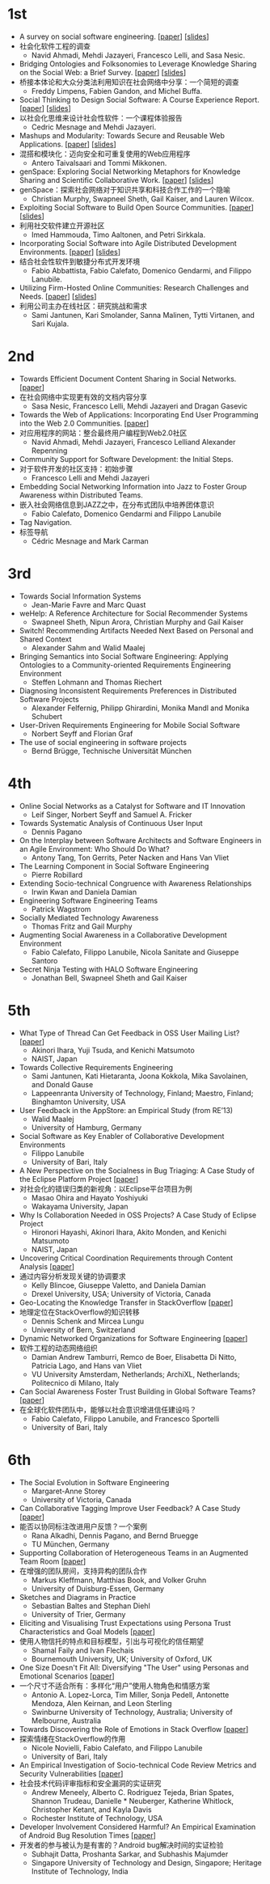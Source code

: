 # 1st

* A survey on social software engineering. [[paper](paper9.pdf)] [[slides](slides9.pdf)]
* 社会化软件工程的调查
	* Navid Ahmadi, Mehdi Jazayeri, Francesco Lelli, and Sasa Nesic. 
* Bridging Ontologies and Folksonomies to Leverage Knowledge Sharing on the Social Web: a Brief Survey. [[paper](paper2.pdf)] [[slides](slides2.pdf)]
* 桥接本体论和大众分类法利用知识在社会网络中分享：一个简短的调查
	* Freddy Limpens, Fabien Gandon, and Michel Buffa. 
* Social Thinking to Design Social Software: A Course Experience Report. [[paper](paper7.pdf)] [[slides](slides7.pdf)]
* 以社会化思维来设计社会性软件：一个课程体验报告
	* Cedric Mesnage and Mehdi Jazayeri.
* Mashups and Modularity: Towards Secure and Reusable Web Applications. [[paper](paper3.pdf])] [[slides](slides3.pdf)]
* 混搭和模块化：迈向安全和可重复使用的Web应用程序
	* Antero Taivalsaari and Tommi Mikkonen. 
* genSpace: Exploring Social Networking Metaphors for Knowledge Sharing and Scientific Collaborative Work. [[paper](paper4.pdf)] [[slides](slides4.pdf)]
* genSpace：探索社会网络对于知识共享和科技合作工作的一个隐喻
	* Christian Murphy, Swapneel Sheth, Gail Kaiser, and Lauren Wilcox.
* Exploiting Social Software to Build Open Source Communities. [[paper](paper8.pdf)] [[slides](slides8.pdf)]
* 利用社交软件建立开源社区
	* Imed Hammouda, Timo Aaltonen, and Petri Sirkkala.
* Incorporating Social Software into Agile Distributed Development Environments. [[paper](paper5.pdf)] [[slides](slides5.pdf)]
* 结合社会性软件到敏捷分布式开发环境
	* Fabio Abbattista, Fabio Calefato, Domenico Gendarmi, and Filippo Lanubile. 
* Utilizing Firm-Hosted Online Communities: Research Challenges and Needs. [[paper](paper6.pdf)] [[slides](slides6.pdf)]
* 利用公司主办在线社区：研究挑战和需求
	* Sami Jantunen, Kari Smolander, Sanna Malinen, Tytti Virtanen, and Sari Kujala. 

# 2nd

* Towards Efficient Document Content Sharing in Social Networks. [[paper](sosea2009.pdf)]
* 在社会网络中实现更有效的文档内容分享
	* Sasa Nesic, Francesco Lelli, Mehdi Jazayeri and Dragan Gasevic
* Towards the Web of Applications: Incorporating End User Programming into the Web 2.0 Communities. [[paper](SoSEA09.pdf)]
* 对应用程序的网站：整合最终用户编程到Web2.0社区
	* Navid Ahmadi, Mehdi Jazayeri, Francesco Lelliand Alexander Repenning
* Community Support for Software Development: the Initial Steps.
* 对于软件开发的社区支持：初始步骤
	* Francesco Lelli and Mehdi Jazayeri
* Embedding Social Networking Information into Jazz to Foster Group Awareness within Distributed Teams.
* 嵌入社会网络信息到JAZZ之中，在分布式团队中培养团体意识
	* Fabio Calefato, Domenico Gendarmi and Filippo Lanubile
* Tag Navigation.
* 标签导航
	* Cédric Mesnage and Mark Carman 

# 3rd

* Towards Social Information Systems
	* Jean-Marie Favre and Marc Quast
* weHelp: A Reference Architecture for Social Recommender Systems
	* Swapneel Sheth, Nipun Arora, Christian Murphy and Gail Kaiser
* Switch! Recommending Artifacts Needed Next Based on Personal and Shared Context
	* Alexander Sahm and Walid Maalej
* Bringing Semantics into Social Software Engineering: Applying Ontologies to a Community-oriented Requirements Engineering Environment
	* Steffen Lohmann and Thomas Riechert
* Diagnosing Inconsistent Requirements Preferences in Distributed Software Projects
	* Alexander Felfernig, Philipp Ghirardini, Monika Mandl and Monika Schubert
* User-Driven Requirements Engineering for Mobile Social Software
	* Norbert Seyff and Florian Graf
* The use of social engineering in software projects
	* Bernd Brügge, Technische Universität München

# 4th

* Online Social Networks as a Catalyst for Software and IT Innovation
	* Leif Singer, Norbert Seyff and Samuel A. Fricker
* Towards Systematic Analysis of Continuous User Input
	* Dennis Pagano
* On the Interplay between Software Architects and Software Engineers in an Agile Environment: Who Should Do What?
	* Antony Tang, Ton Gerrits, Peter Nacken and Hans Van Vliet
* The Learning Component in Social Software Engineering
	* Pierre Robillard
* Extending Socio-technical Congruence with Awareness Relationships
	* Irwin Kwan and Daniela Damian
* Engineering Software Engineering Teams
	* Patrick Wagstrom
* Socially Mediated Technology Awareness
	* Thomas Fritz and Gail Murphy
* Augmenting Social Awareness in a Collaborative Development Environment
	* Fabio Calefato, Filippo Lanubile, Nicola Sanitate and Giuseppe Santoro
* Secret Ninja Testing with HALO Software Engineering
	* Jonathan Bell, Swapneel Sheth and Gail Kaiser

# 5th

* What Type of Thread Can Get Feedback in OSS User Mailing List? [[paper](fsews13sse-id7-p-18641-final.pdf)]
	* Akinori Ihara, Yuji Tsuda, and Kenichi Matsumoto
	* NAIST, Japan
* Towards Collective Requirements Engineering
	* Sami Jantunen, Kati Hietaranta, Joona Kokkola, Mika Savolainen, and Donald Gause
	* Lappeenranta University of Technology, Finland; Maestro, Finland; Binghamton University, USA
* User Feedback in the AppStore: an Empirical Study (from RE’13)
	* Walid Maalej
	* University of Hamburg, Germany
* Social Software as Key Enabler of Collaborative Development Environments
	* Filippo Lanubile
	* University of Bari, Italy
* A New Perspective on the Socialness in Bug Triaging: A Case Study of the Eclipse Platform Project [[paper](fsews13sse-id8-p-18564-final.pdf)]
* 对社会化的错误归类的新视角：以Eclipse平台项目为例
	* Masao Ohira and Hayato Yoshiyuki
	* Wakayama University, Japan
* Why Is Collaboration Needed in OSS Projects? A Case Study of Eclipse Project
	* Hironori Hayashi, Akinori Ihara, Akito Monden, and Kenichi Matsumoto
	* NAIST, Japan
* Uncovering Critical Coordination Requirements through Content Analysis [[paper](SSE2013-Blincoe.pdf)]
* 通过内容分析发现关键的协调要求
	* Kelly Blincoe, Giuseppe Valetto, and Daniela Damian
	* Drexel University, USA; University of Victoria, Canada
* Geo-Locating the Knowledge Transfer in StackOverflow [[paper](Sche13a-GeolocatingStackOverflow.pdf)]
* 地理定位在StackOverflow的知识转移
	* Dennis Schenk and Mircea Lungu
	* University of Bern, Switzerland
* Dynamic Networked Organizations for Software Engineering [[paper](Dynamic_Networked_Organizations_for_Software_Engineering.pdf)]
* 软件工程的动态网络组织
	* Damian Andrew Tamburri, Remco de Boer, Elisabetta Di Nitto, Patricia Lago, and Hans van Vliet
	* VU University Amsterdam, Netherlands; ArchiXL, Netherlands; Politecnico di Milano, Italy
* Can Social Awareness Foster Trust Building in Global Software Teams? [[paper](sse13-calefato-lanubile.pdf)]
* 在全球化软件团队中，能够以社会意识增进信任建设吗？
	* Fabio Calefato, Filippo Lanubile, and Francesco Sportelli
	* University of Bari, Italy

# 6th

* The Social Evolution in Software Engineering
	* Margaret-Anne Storey
	* University of Victoria, Canada
* Can Collaborative Tagging Improve User Feedback? A Case Study [[paper](Can_Collaborative_Tagging_Improve_User_Feedback.pdf)]
* 能否以协同标注改进用户反馈？一个案例
	* Rana Alkadhi, Dennis Pagano, and Bernd Bruegge
	* TU München, Germany
* Supporting Collaboration of Heterogeneous Teams in an Augmented Team Room [[paper](SSE2014_CameraReady.pdf)]
* 在增强的团队房间，支持异构的团队合作
	* Markus Kleffmann, Matthias Book, and Volker Gruhn
	* University of Duisburg-Essen, Germany
* Sketches and Diagrams in Practice
	* Sebastian Baltes and Stephan Diehl
	* University of Trier, Germany 
* Eliciting and Visualising Trust Expectations using Persona Trust Characteristics and Goal Models [[paper](fafl142.pdf)]
* 使用人物信托的特点和目标模型，引出与可视化的信任期望
	* Shamal Faily and Ivan Flechais
	* Bournemouth University, UK; University of Oxford, UK
* One Size Doesn't Fit All: Diversifying "The User" using Personas and Emotional Scenarios [[paper](sse2014_workshop_emotional_scenarios.pdf)]
* 一个尺寸不适合所有：多样化“用户”使用人物角色和情感方案
	* Antonio A. Lopez-Lorca, Tim Miller, Sonja Pedell, Antonette Mendoza, Alen Keirnan, and Leon Sterling
	* Swinburne University of Technology, Australia; University of Melbourne, Australia
* Towards Discovering the Role of Emotions in Stack Overflow [[paper](SSE_Q&A_CameraReady.pdf)]
* 探索情绪在StackOverflow的作用
	* Nicole Novielli, Fabio Calefato, and Filippo Lanubile
	* University of Bari, Italy
* An Empirical Investigation of Socio-technical Code Review Metrics and Security Vulnerabilities [[paper](fsews14ssemain-ssemainid10-p-25699-22259e4-22087-final.pdf)]
* 社会技术代码评审指标和安全漏洞的实证研究
	* Andrew Meneely, Alberto C. Rodriguez Tejeda, Brian Spates, Shannon Trudeau, Danielle 	* Neuberger, Katherine Whitlock, Christopher Ketant, and Kayla Davis
	* Rochester Institute of Technology, USA
* Developer Involvement Considered Harmful? An Empirical Examination of Android Bug Resolution Times [[paper](bug_resoln_time_sse2014_v09_preprint-shared.pdf)]
* 开发者的参与被认为是有害的？Android bug解决时间的实证检验
	* Subhajit Datta, Proshanta Sarkar, and Subhashis Majumder
	* Singapore University of Technology and Design, Singapore; Heritage Institute of  Technology, India